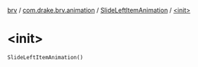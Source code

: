 [brv](../../index.md) / [com.drake.brv.animation](../index.md) / [SlideLeftItemAnimation](index.md) / [&lt;init&gt;](./-init-.md)

# &lt;init&gt;

`SlideLeftItemAnimation()`